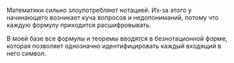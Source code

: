 Математики сильно злоупотребляют нотацией. Из-за этого у начинающего возникает куча вопросов и недопониманий, потому что каждую формулу приходится расшифровывать. 

В моей базе все формулы и теоремы вводятся в безнотационной форме, которая позволяет однозначно идентифицировать каждый входящий в него символ. 

